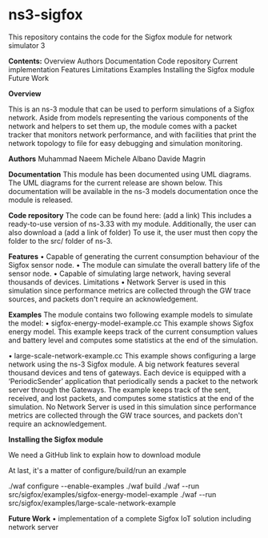 # ns3-sigfox
This repository contains the code for the Sigfox module for network simulator 3

**Contents:**
Overview
Authors
Documentation
Code repository
Current implementation
Features
Limitations
Examples
Installing the Sigfox module
Future Work

**Overview**


This is an ns-3 module that can be used to perform simulations of a Sigfox network. Aside from models representing the various components of the network and helpers to set them up, the module comes with a packet tracker that monitors network performance, and with facilities that print the network topology to file for easy debugging and simulation monitoring. 

**Authors**
Muhammad Naeem
Michele Albano
Davide Magrin

**Documentation**
This module has been documented using UML diagrams. The UML diagrams for the current release are shown below. This documentation will be available in the ns-3 models documentation once the module is released.

**Code repository**
The code can be found here: (add a link) This includes a ready-to-use version of ns-3.33 with my module.
Additionally, the user can also download a (add a link of folder) To use it, the user must then copy the folder to the src/ folder of ns-3.


**Features**
•	Capable of generating the current consumption behaviour of the Sigfox sensor node.
•	The module can simulate the overall battery life of the sensor node.
•	Capable of simulating large network, having several thousands of devices.
Limitations
•	Network Server is used in this simulation since performance metrics are collected through the GW trace sources, and packets don't require an acknowledgement.

**Examples**
The module contains two following example models to simulate the model:
•	sigfox-energy-model-example.cc
This example shows Sigfox energy model. This example keeps track of the current consumption values and battery level and computes some statistics at the end of the simulation.

•	large-scale-network-example.cc
This example shows configuring a large network using the ns-3 Sigfox module. A big network features several thousand devices and tens of gateways. Each device is equipped with a ‘PeriodicSender’ application that periodically sends a packet to the network server through the Gateways. The example keeps track of the sent, received, and lost packets, and computes some statistics at the end of the simulation. No Network Server is used in this simulation since performance metrics are collected through the GW trace sources, and packets don't require an acknowledgement.

**Installing the Sigfox module**

We need a GitHub link to explain how to download module

At last, it's a matter of configure/build/run an example

./waf configure --enable-examples 
./waf build
./waf --run src/sigfox/examples/sigfox-energy-model-example 
./waf --run src/sigfox/examples/large-scale-network-example   


**Future Work**
•	implementation of a complete Sigfox IoT solution including network server
